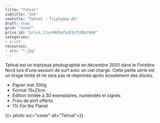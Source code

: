 ```yaml
---
title: "Teñval"
subtitle: "32€"
seotitle: "Teñval - Triptyque A5"
draft: true
grid: "cover"
price_id: "price_1JsonNH3a7SzE1LPjODp7doK"
categories:
- print
resources:
- src: "*.jpg"
---
```


Teñval est un triptyque photographié en décembre 2020 dans le Finistère Nord lors d'une session de surf avec un ciel chargé. Cette petite série est un tirage limité et ne sera pas ré-imprimée après écoulement des stocks.

* Papier mat 300g
* Format 15x21cm
* Édition limitée à 30 exemplaires, numérotés et signés
* Frais de port offerts
* 1% For the Planet

{{< photo src="cover" alt="Teñval">}}
